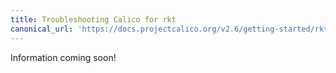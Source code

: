 ```yaml
---
title: Troubleshooting Calico for rkt
canonical_url: 'https://docs.projectcalico.org/v2.6/getting-started/rkt/troubleshooting'
---
```

Information coming soon!
